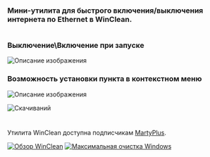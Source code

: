 ### Мини-утилита для быстрого включения/выключения интернета по Ethernet в WinClean.
#
### Выключение\Включение при запуске
![Описание изображения](https://i.ibb.co/Xxyj1YPc/6009508-F-57-E6-4179-879-A-E96-FB4199114.png)
### Возможность установки пункта в контекстном меню
![Описание изображения](https://i.ibb.co/TMXKhzLc/3675-EE19-3130-4-BF8-98-C9-6669-B85-B52-DC.png)

![Скачиваний](https://img.shields.io/github/downloads/MartyFiles/EthernetDisabler/Release/total?style=for-the-badge&label=Скачиваний&color=blue&logo=download)

#

Утилита WinClean доступна подписчикам [MartyPlus](https://t.me/martyfiles/1146).

[![Обзор WinClean](https://img.shields.io/badge/Обзор%20WinClean-red?style=for-the-badge&logo=youtube)](https://www.youtube.com/watch?v=5NBqbUUB1Pk)
[![Максимальная очистка Windows](https://img.shields.io/badge/Максимальная%20очистка%20Windows-red?style=for-the-badge&logo=youtube)](https://www.youtube.com/watch?v=id06E58oafI)
